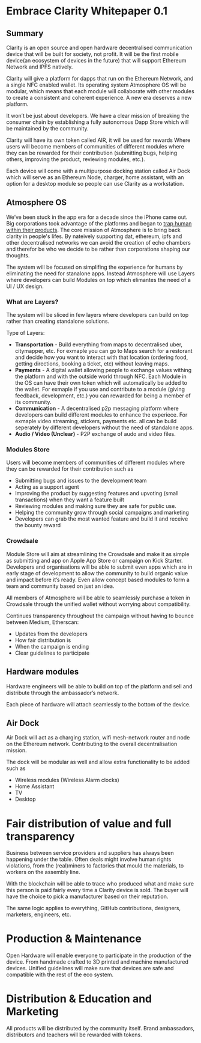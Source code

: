 # Embrace Clarity Whitepaper 0.1

## Summary

Clarity is an open source and open hardware decentralised communication device that will be built for society, not profit. It will be the first mobile device\(an ecosystem of devices in the future\) that will support Ethereum Network and IPFS natively.

Clarity will give a platform for dapps that run on the Ethereum Network, and a single NFC enabled wallet. Its operating system Atmosphere OS will be modular, which means that each module will collaborate with other modules to create a consistent and coherent experience. A new era deserves a new platform.

It won’t be just about developers. We have a clear mission of breaking the consumer chain by establishing a fully autonomous Dapp Store which will be maintained by the community.

Clarity will have its own token called AIR, it will be used for rewards Where users will become members of communities of different modules where they can be rewarded for their contribution \(submitting bugs, helping others, improving the product, reviewing modules, etc.\).

Each device will come with a multipurpose docking station called Air Dock which will serve as an Ethereum Node, charger, home assistant, with an option for a desktop module so people can use Clarity as a workstation.

## Atmosphere OS

We’ve been stuck in the app era for a decade since the iPhone came out. Big corporations took advantage of the platforms and began to [trap human within their products](https://www.theguardian.com/politics/2017/feb/04/twitter-accounts-really-are-echo-chambers-study-finds). The core mission of Atmosphere is to bring back clarity in people's lifes. By nateively supporting dat, ethereum, ipfs and other decentralised networks we can avoid the creation of echo chambers and therefor be who we decide to be rather than corporations shaping our thoughts.

The system will be focused on simplifing the experience for humans by eliminating the need for stanalone apps. Instead Atmosphere will use Layers where developers can build Modules on top which elimantes the need of a UI / UX design. 

### What are Layers?

The system will be sliced in few layers where developers can build on top rather than creating standalone solutions.  


Type of Layers:

* **Transportation** - Build everything from maps to decentralised uber, citymapper, etc. For exmaple you can go to Maps search for a restorant and decide how you want to interact with that location \(ordering food, getting directions, booking a ticket, etc\) without leaving maps.
* **Payments** - A digital wallet allowing people to exchange values withing the platform and with the outside world through NFC. Each Module in the OS can have their own token which will automatically be added to the wallet. For exmaple if you use and contribute to a module \(giving feedback, development, etc.\) you can rewarded for being a member of its community.
* **Communication** - A decentralised p2p messaging platform where developers can build different modules to enhance the experiece. For exmaple video streaming, stickers, payments etc. all can be build seperately by different developers without the need of standalone apps.
* **Audio / Video \(Unclear\)** - P2P exchange of audo and video files. 

### Modules Store

Users will become members of communities of different modules where they can be rewarded for their contribution such as

* Submitting bugs and issues to the development team
* Acting as a support agent
* Improving the product by suggesting features and upvoting \(small transactions\) when they want a feature built
* Reviewing modules and making sure they are safe for public use.
* Helping the community grow through social campaigns and marketing
* Developers can grab the most wanted feature and build it and receive the bounty reward

### Crowdsale

Module Store will aim at streamlining the Crowdsale and make it as simple as submitting and app on Apple App Store or campaign on Kick Starter. Developers and organisations will be able to submit even apps which are in early stage of development to allow the community to build organic value and impact before it’s ready. Even allow concept based modules to form a team and community based on just an idea.

All members of Atmosphere will be able to seamlessly purchase a token in Crowdsale through the unified wallet without worrying about compatibility.

Continues transparency throughout the campaign without having to bounce between Medium, Etherscan:

* Updates from the developers
* How fair distribution is
* When the campaign is ending
* Clear guidelines to participate

## Hardware modules

Hardware engineers will be able to build on top of the platform and sell and distribute through the ambassador’s network.

Each piece of hardware will attach seamlessly to the bottom of the device.

## Air Dock

Air Dock will act as a charging station, wifi mesh-network router and node on the Ethereum network. Contributing to the overall decentralisation mission.

The dock will be modular as well and allow extra functionality to be added such as

* Wireless modules \(Wireless Alarm clocks\)
* Home Assistant
* TV
* Desktop

# Fair distribution of value and full transparency

Business between service providers and suppliers has always been happening under the table. Often deals might involve human rights violations, from the \(real\)miners to factories that mould the materials, to workers on the assembly line.

With the blockchain will be able to trace who produced what and make sure this person is paid fairly every time a Clarity device is sold. The buyer will have the choice to pick a manufacturer based on their reputation.

The same logic applies to everything, GitHub contributions, designers, marketers, engineers, etc.

# Production & Maintenance

Open Hardware will enable everyone to participate in the production of the device. From handmade crafted to 3D printed and machine manufactured devices. Unified guidelines will make sure that devices are safe and compatible with the rest of the eco system.

# Distribution & Education and Marketing

All products will be distributed by the community itself. Brand ambassadors, distributors and teachers will be rewarded with tokens.

